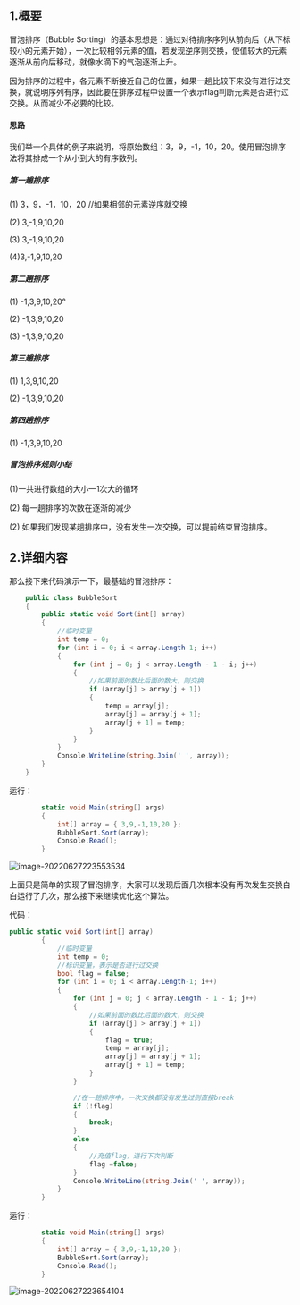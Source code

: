 ## 1.概要

冒泡排序（Bubble Sorting）的基本思想是：通过对待排序序列从前向后（从下标较小的元素开始），一次比较相邻元素的值，若发现逆序则交换，使值较大的元素逐渐从前向后移动，就像水滴下的气泡逐渐上升。

因为排序的过程中，各元素不断接近自己的位置，如果一趟比较下来没有进行过交换，就说明序列有序，因此要在排序过程中设置一个表示flag判断元素是否进行过交换。从而减少不必要的比较。



#### 思路

我们举一个具体的例子来说明，将原始数组：3，9，-1，10，20。使用冒泡排序法将其排成一个从小到大的有序数列。

##### 第一趟排序

(1) 3，9，-1，10，20 //如果相邻的元素逆序就交换

(2) 3,-1,9,10,20

(3) 3,-1,9,10,20 

(4)3,-1,9,10,20

##### 第二趟排序 

(1) -1,3,9,10,20°

(2) -1,3,9,10,20

(3) -1,3,9,10,20 

##### 第三趟排序 

(1) 1,3,9,10,20 

(2) -1,3,9,10,20 

##### 第四趟排序 

(1) -1,3,9,10,20 

##### 冒泡排序规则小结

(1)一共进行数组的大小—1次大的循环

(2) 每一趟排序的次数在逐渐的减少

(2) 如果我们发现某趟排序中，没有发生一次交换，可以提前结束冒泡排序。



## 2.详细内容

那么接下来代码演示一下，最基础的冒泡排序：

```c#
    public class BubbleSort
    {
        public static void Sort(int[] array) 
        {
            //临时变量
            int temp = 0;
            for (int i = 0; i < array.Length-1; i++)
            {
                for (int j = 0; j < array.Length - 1 - i; j++)
                {
                    //如果前面的数比后面的数大，则交换
                    if (array[j] > array[j + 1])
                    {
                        temp = array[j];
                        array[j] = array[j + 1];
                        array[j + 1] = temp;
                    }
                }
            }
            Console.WriteLine(string.Join(' ', array));
        }
    }
```

运行：

```c#
        static void Main(string[] args)
        {
            int[] array = { 3,9,-1,10,20 };
            BubbleSort.Sort(array);
            Console.Read();
        }
```

![image-20220627223553534](C:\Users\justerzhu_pc\AppData\Roaming\Typora\typora-user-images\image-20220627223553534.png)





上面只是简单的实现了冒泡排序，大家可以发现后面几次根本没有再次发生交换白白运行了几次，那么接下来继续优化这个算法。

代码：

```c#
public static void Sort(int[] array) 
        {
            //临时变量
            int temp = 0;
            //标识变量，表示是否进行过交换
            bool flag = false;
            for (int i = 0; i < array.Length-1; i++)
            {
                for (int j = 0; j < array.Length - 1 - i; j++)
                {
                    //如果前面的数比后面的数大，则交换
                    if (array[j] > array[j + 1])
                    {
                        flag = true;
                        temp = array[j];
                        array[j] = array[j + 1];
                        array[j + 1] = temp;
                    }
                }

                //在一趟排序中，一次交换都没有发生过则直接break
                if (!flag) 
                {
                    break;
                }
                else 
                {
                    //充值flag，进行下次判断
                    flag =false;
                }
                Console.WriteLine(string.Join(' ', array));
            }
        }
```

运行：

```c#
        static void Main(string[] args)
        {
            int[] array = { 3,9,-1,10,20 };
            BubbleSort.Sort(array);
            Console.Read();
        }
```



![image-20220627223654104](C:\Users\justerzhu_pc\AppData\Roaming\Typora\typora-user-images\image-20220627223654104.png)

